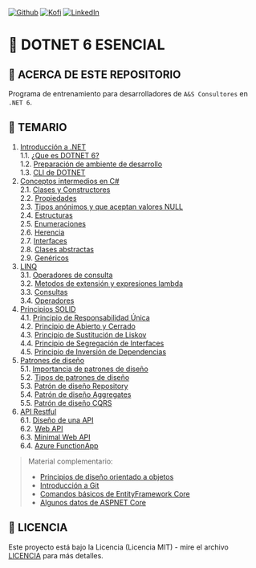 [![Github][github-shield]][github-url]
[![Kofi][kofi-shield]][kofi-url]
[![LinkedIn][linkedin-shield]][linkedin-url]

# 🦄 DOTNET 6 ESENCIAL

## 📌 ACERCA DE ESTE REPOSITORIO

Programa de entrenamiento para desarrolladores de `A&S Consultores` en `.NET 6`.

## 📖 TEMARIO

1. [Introducción a .NET](/01_Introduccion/)  
  1.1. [¿Que es DOTNET 6?](/01_Introduccion/net6.md)  
  1.2. [Preparación de ambiente de desarrollo](/01_Introduccion/preparacion_ambiente_net6.md)  
  1.3. [CLI de DOTNET](/01_Introduccion/cli-net6.md)
2. [Conceptos intermedios en C#](/02_POO/)  
  2.1. [Clases y Constructores](/docs/poo/clases_y_constructores.md)  
  2.2. [Propiedades](/docs/poo/propiedades.md)  
  2.3. [Tipos anónimos y que aceptan valores NULL](/docs/poo/tipos_anonimos.md)  
  2.4. [Estructuras](/docs/poo/estructuras.md)  
  2.5. [Enumeraciones](/docs/poo/enumeraciones.md)  
  2.6. [Herencia](/docs/poo/herencia.md)  
  2.7. [Interfaces](/docs/poo/interfaces.md)  
  2.8. [Clases abstractas](/docs/poo/clases_abstractas.md)  
  2.9. [Genéricos](/docs/poo/genericos.md)
3. [LINQ](/03_LINQ/)  
  3.1. [Operadores de consulta](/docs/linq/operadores_consulta.md)  
  3.2. [Metodos de extensión y expresiones lambda](/03_LINQ/aysconsultores.dotnet_linq/)  
  3.3. [Consultas](/03_LINQ/aysconsultores.dotnet_linq/)  
  3.4. [Operadores](/03_LINQ/aysconsultores.dotnet_linq/)
4. [Principios SOLID](/04_SOLID/)  
  4.1. [Principio de Responsabilidad Única](/docs/solid/srp.md)  
  4.2. [Principio de Abierto y Cerrado](/docs/solid/ocr.md)  
  4.3. [Principio de Sustitución de Liskov](/docs/solid/lsr.md)  
  4.4. [Principio de Segregación de Interfaces](/docs/solid/isr.md)  
  4.5. [Principio de Inversión de Dependencias](/docs/solid/dir.md)
5. [Patrones de diseño](/05_PDD/)  
  5.1. [Importancia de patrones de diseño](/docs/pdd/importancia.md)  
  5.2. [Tipos de patrones de diseño](/docs/pdd/tipos.md)  
  5.3. [Patrón de diseño Repository](/05_PDD/aysconsultores.dotnet_pdd_repository/)  
  5.4. [Patrón de diseño Aggregates](/05_PDD/aysconsultores.dotnet_pdd_aggregates/)  
  5.5. [Patrón de diseño CQRS](/05_PDD/aysconsultores.dotnet_pdd_cqrs/)
6. [API Restful](/06_API/)  
  6.1. [Diseño de una API](/docs/api/diseno_api.md)  
  6.2. [Web API](/06_API/aysconsultores.dotnet_web_api/)  
  6.3. [Minimal Web API](/06_API/aysconsultores.dotnet_web_api_minimal/)  
  6.4. [Azure FunctionApp](/06_API/aysconsultores.dotnet_azure_function/)

> Material complementario:  
> - [Principios de diseño orientado a objetos](/docs/principios-diseno-orientado-objetos.md)
> - [Introducción a Git](/docs/git.md)
> - [Comandos básicos de EntityFramework Core](/docs/efcore.md)
> - [Algunos datos de ASPNET Core](/docs/api/aspnet_core_api.md)

## 📄 LICENCIA

Este proyecto está bajo la Licencia (Licencia MIT) - mire el archivo [LICENCIA](LICENSE) para más detalles.

<!--- reference style links --->
[github-shield]: https://img.shields.io/badge/-@fernandocalmet-%23181717?style=flat-square&logo=github
[github-url]: https://github.com/fernandocalmet
[kofi-shield]: https://img.shields.io/badge/-@fernandocalmet-%231DA1F2?style=flat-square&logo=kofi&logoColor=ff5f5f
[kofi-url]: https://ko-fi.com/fernandocalmet
[linkedin-shield]: https://img.shields.io/badge/-fernandocalmet-blue?style=flat-square&logo=Linkedin&logoColor=white&link=https://www.linkedin.com/in/fernandocalmet
[linkedin-url]: https://www.linkedin.com/in/fernandocalmet